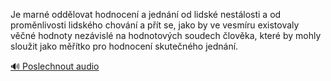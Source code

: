 
Je marné oddělovat hodnocení a jednání od lidské nestálosti a od proměnlivosti lidského chování a přít se, jako by ve vesmíru existovaly věčné hodnoty nezávislé na hodnotových soudech člověka, které by mohly sloužit jako měřítko pro hodnocení skutečného jednání.

[🔊 Poslechnout audio](/data/7-paragraphs/audio/chapter_42/para_010-Je-marn-oddlovat-hodnocen-a-jednn-od-lidsk-n.mp3)
